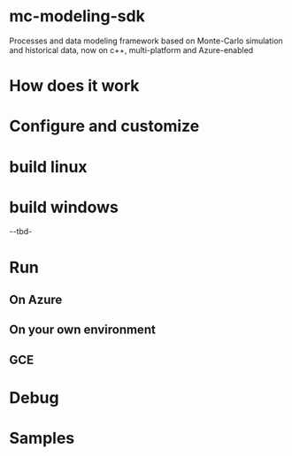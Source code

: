 # mc-modeling-sdk
Processes and data modeling framework based on Monte-Carlo simulation and historical data, now on c++, multi-platform and Azure-enabled

# How does it work

# Configure and customize

# build linux
# build windows
--tbd-

# Run
## On Azure
## On your own environment
## GCE

# Debug
# Samples
